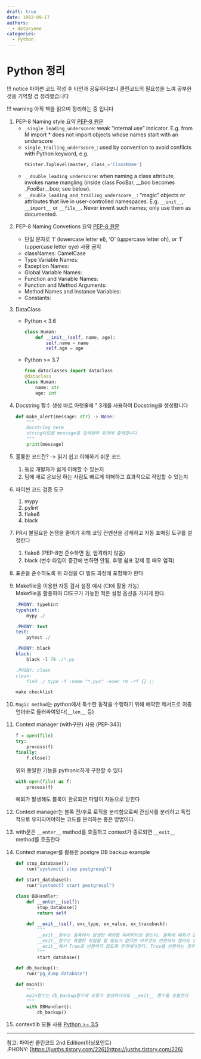 ```yaml
---
draft: true
date: 1993-09-17
authors:
  - dotoryeee
categories:
  - Python
---
```

# Python 정리

!!! notice
    파이썬 코드 작성 후 타인과 공유하다보니 클린코드의 필요성을 느껴 공부한것을 기억할 겸 정리했습니다

!!! warning
    아직 책을 읽으며 정리하는 중 입니다

1. PEP-8 Naming style 요약 [PEP-8 원문](https://peps.python.org/pep-0008/#descriptive-naming-styles)
    - `_single_leading_underscore`: weak “internal use” indicator. E.g. from M import * does not import objects whose names start with an underscore
    - `single_trailing_underscore_`: used by convention to avoid conflicts with Python keyword, e.g.
        ```py
        tkinter.Toplevel(master, class_='ClassName')
        ```
    - `__double_leading_underscore`: when naming a class attribute, invokes name mangling (inside class FooBar, __boo becomes _FooBar__boo; see below).
    - `__double_leading_and_trailing_underscore__`: “magic” objects or attributes that live in user-controlled namespaces. E.g. `__init__`, `__import__` or `__file__`. Never invent such names; only use them as documented.
<!-- more -->
2. PEP-8 Naming Convetions 요약 [PEP-8 원문](https://peps.python.org/pep-0008/#naming-conventions)
    - 단일 문자로 ‘l’ (lowercase letter el), ‘O’ (uppercase letter oh), or ‘I’ (uppercase letter eye) 사용 금지
    - classNames: CamelCase
    - Type Variable Names: 
    - Exception Names: 
    - Global Variable Names: 
    - Function and Variable Names: 
    - Function and Method Arguments: 
    - Method Names and Instance Variables: 
    - Constants: 
3. DataClass
    - Python < 3.6
        ```py
        class Human:
            def __init__(self, name, age):
                self.name = name
                self.age = age
        ```
    - Python >= 3.7
        ```py
        from dataclasses import dataclass
        @dataclass
        class Human:
            name: str
            age: int
        ```
4. Docstring
    함수 생성 바로 아랫줄에 " 3개를 사용하여 Docstring을 생성합니다
    ```py
    def make_alert(message: str) -> None:
        """
        Docstring here
        string타입을 message를 입력받아 화면에 출력합니다
        """
        print(message)
    ```
5. 훌륭한 코드란? -> 읽기 쉽고 이해하기 쉬운 코드
    1. 동료 개발자가 쉽게 이해할 수 있는지
    2. 팀에 새로 온보딩 하는 사람도 빠르게 이해하고 효과적으로 작업할 수 있는지
6. 파이썬 코드 검증 도구
    1. mypy
    2. pylint
    3. flake8
    4. black
7. PR시 불필요한 논쟁을 줄이기 위해 코딩 컨벤션을 강제하고 자동 포매팅 도구를 설정한다
    1. flake8 (PEP-8만 준수하면 됨, 엄격하지 않음)
    2. black (변수 타입이 중간에 변하면 안됨, 후행 쉼표 강제 등 매우 엄격)
8. 표준을 준수하도록 위 과정을 CI 빌드 과정에 포함해야 한다
9.  Makefile을 이용한 자동 검사 설정 예시 (CI에 활용 가능)<br>
   Makefile을 활용하여  CI도구가 가능한 적은 설정 옵션을 가지게 한다.

    ```s title="checklist"
    .PHONY: typehint
    typehint:
        mypy ./
    
    .PHONY: test
    test:
        pytest ./
    
    .PHONY: black
    black:
        black -l 79 ./*.py
    
    .PHONY: clean
    clean: 
        find ./ type -f -name "*.pyc" -exec rm -rf {} \;
    ```

    ```s
    make checklist
    ```

10. `Magic method`는 python에서 특수한 동작을 수행하기 위해 예약한 메서드로 이중 언더바로 둘러싸여있다(`__len__` 등)
11. Context manager (with구문) 사용 (PEP-343)
    ```py
    f = open(file)
    try:
        process(f)
    finally:
        f.close()
    ```
    
    위와 동일한 기능을 pythonic하게 구현할 수 있다
    ```py
    with open(file) as f:
        process(f)
    ```
    예외가 발생해도 블록이 완료되면 파일이 자동으로 닫힌다

12. Context manager는 블록 전/후로 로직을 분리함으로써 관심사를 분리하고 독립적으로 유지되어야하는 코드를 분리하는 좋은 방법이다.
13. with문은  `__enter__` method를 호출하고 context가 종료되면 `__exit__` method를 호출한다
14. Context manager를 활용한 postgre DB backup example
    ```py
    def stop_database():
        run("systemctl stop postgresql")
    
    def start_database():
        run("systemctl start postgresql")
    
    class DBHandler:
        def __enter__(self):
            stop_database()
            return self
        
        def __exit__(self, exc_type, ex_value, ex_traceback):
            """
            __exit__함수는 블록에서 발생한 예외를 파라미터로 받는다. 블록에 예외가 없으면 모두 None 이다.
            __exit__함수는 특별한 작업을 할 필요가 없다면 아무것도 반환하지 않아도 된다.
            __exit__에서 True로 반환하지 않도록 주의해야한다. True를 반환하는 경우 잠재적으로 발생한 예외를 호출자에게 전파하지 않고 멈추는 것을 뜻하기 때문이다.
            """
            start_database()

    def db_backup():
        run("pg_dump database")
    
    def main():
        """
        main함수는 db_backup함수에 오류가 발생하더라도 __exit__ 함수를 호출한다
        """
        with DBHandler():
            db_backup()
    ```

15. contextlib 모듈 사용 [Python >= 3.5](https://docs.python.org/3/library/contextlib.html)
    




---
참고: 파이썬 클린코드 2nd Edition(터닝포인트)<br>
.PHONY: [https://jusths.tistory.com/226](https://jusths.tistory.com/226)<br>
